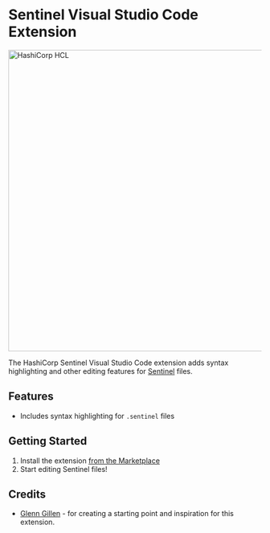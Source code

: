 # Sentinel Visual Studio Code Extension

<img alt="HashiCorp HCL" src="https://github.com/hashicorp/vscode-sentinel/raw/HEAD/assets/hashicorp_banner.png" width="600px">

The HashiCorp Sentinel Visual Studio Code extension adds syntax highlighting and other editing features for <a href="https://www.hashicorp.com/sentinel/">Sentinel</a> files.

## Features

- Includes syntax highlighting for `.sentinel` files

## Getting Started

1. Install the extension [from the Marketplace](https://marketplace.visualstudio.com/items?itemName=HashiCorp.sentinel)
1. Start editing Sentinel files!

## Credits

- [Glenn Gillen](https://github.com/glenngillen) - for creating a starting point and inspiration for this extension.
